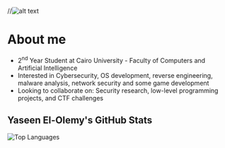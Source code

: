 



//![alt text](https://media0.giphy.com/media/v1.Y2lkPTc5MGI3NjExMjB5ZGhwZzZqcngzOHR2bDRpM24xamluMHFnZHQ0MjVqajdjN2QweCZlcD12MV9pbnRlcm5hbF9naWZfYnlfaWQmY3Q9Zw/3oKIPnAiaMCws8nOsE/giphy.gif)


# About me

-   2<sup>nd</sup> Year Student at Cairo University - Faculty of Computers and Artificial Intelligence
-   Interested in Cybersecurity, OS development, reverse engineering, malware analysis, network security and some game development
-   Looking to collaborate on: Security research, low-level programming projects, and CTF challenges




## Yaseen El-Olemy's GitHub Stats

![Top Languages](https://github-readme-stats.vercel.app/api/top-langs/?username=yaseen-elolemy&layout=compact&theme=dark)



